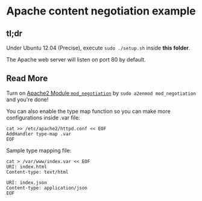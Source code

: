 Apache content negotiation example
==================================

tl;dr
-----

Under Ubuntu 12.04 (Precise), execute `sudo ./setup.sh` inside **this folder**.

The Apache web server will listen on port 80 by default.

Read More
---------

Turn on [Apache2 Module `mod_negotiation`][0] by `sudo a2enmod mod_negotiation` and you're done!

You can also enable the type map function so you can make more configurations inside <filename>.var file:

    cat >> /etc/apache2/httpd.conf << EOF
    AddHandler type-map .var
    EOF

Sample type mapping file:

    cat > /var/www/index.var << EOF
    URI: index.html
    Content-type: text/html

    URI: index.json
    Content-type: application/json
    EOF

[0]: http://httpd.apache.org/docs/current/mod/mod_negotiation.html "Apache Module `mod_negotiation`"

